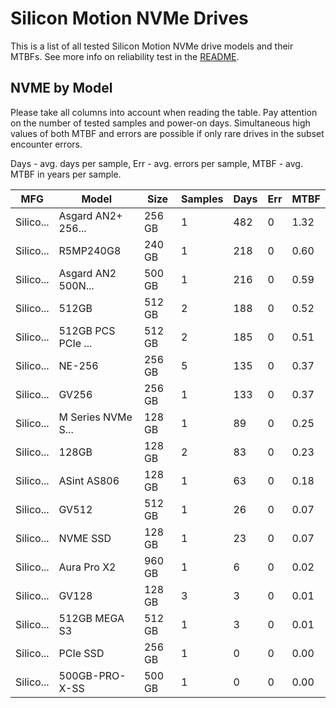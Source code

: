 Silicon Motion NVMe Drives
==========================

This is a list of all tested Silicon Motion NVMe drive models and their MTBFs. See more
info on reliability test in the [README](https://github.com/bsdhw/SMART).

NVME by Model
------------

Please take all columns into account when reading the table. Pay attention on the
number of tested samples and power-on days. Simultaneous high values of both MTBF
and errors are possible if only rare drives in the subset encounter errors.

Days - avg. days per sample,
Err  - avg. errors per sample,
MTBF - avg. MTBF in years per sample.

| MFG       | Model              | Size   | Samples | Days  | Err   | MTBF |
|-----------|--------------------|--------|---------|-------|-------|------|
| Silico... | Asgard AN2+ 256... | 256 GB | 1       | 482   | 0     | 1.32   |
| Silico... | R5MP240G8          | 240 GB | 1       | 218   | 0     | 0.60   |
| Silico... | Asgard AN2 500N... | 500 GB | 1       | 216   | 0     | 0.59   |
| Silico... | 512GB              | 512 GB | 2       | 188   | 0     | 0.52   |
| Silico... | 512GB PCS PCIe ... | 512 GB | 2       | 185   | 0     | 0.51   |
| Silico... | NE-256             | 256 GB | 5       | 135   | 0     | 0.37   |
| Silico... | GV256              | 256 GB | 1       | 133   | 0     | 0.37   |
| Silico... | M Series NVMe S... | 128 GB | 1       | 89    | 0     | 0.25   |
| Silico... | 128GB              | 128 GB | 2       | 83    | 0     | 0.23   |
| Silico... | ASint AS806        | 128 GB | 1       | 63    | 0     | 0.18   |
| Silico... | GV512              | 512 GB | 1       | 26    | 0     | 0.07   |
| Silico... | NVME SSD           | 128 GB | 1       | 23    | 0     | 0.07   |
| Silico... | Aura Pro X2        | 960 GB | 1       | 6     | 0     | 0.02   |
| Silico... | GV128              | 128 GB | 3       | 3     | 0     | 0.01   |
| Silico... | 512GB MEGA S3      | 512 GB | 1       | 3     | 0     | 0.01   |
| Silico... | PCIe SSD           | 256 GB | 1       | 0     | 0     | 0.00   |
| Silico... | 500GB-PRO-X-SS     | 500 GB | 1       | 0     | 0     | 0.00   |
